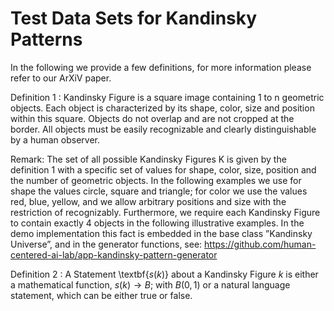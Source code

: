 # Test Data Sets for Kandinsky Patterns
In the following we provide a few definitions, for more information please refer to our ArXiV paper.

Definition 1 : Kandinsky Figure
is a square image containing 1 to n geometric objects.
Each object is characterized by its shape, color, size and position within this square.  Objects
do not overlap and are not cropped at the border.  All objects must be easily recognizable and
clearly distinguishable by a human observer.

Remark: The set of all possible Kandinsky Figures K is given by the definition 1 with a specific
set of values for shape, color, size, position and the number of geometric objects.  In the
following examples we use for shape the values circle, square and triangle; for color we use
the values red, blue, yellow, and we allow arbitrary positions and size with the restriction of
recognizably.  Furthermore, we require each Kandinsky Figure to contain exactly 4 objects
in the following illustrative examples.  In the demo implementation this fact is embedded
in the base class ”Kandinsky Universe”, and in the generator functions, see:
https://github.com/human-centered-ai-lab/app-kandinsky-pattern-generator

Definition 2 : A Statement \textbf{$s(k)$} about a Kandinsky Figure $k$ is either a mathematical function, $s(k) \to B$; with $B (0,1)$ or a natural language statement, which can be either true or false. 





